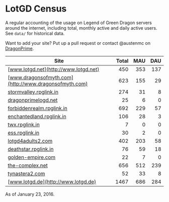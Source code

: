 # LotGD Census
A regular accounting of the usage on Legend of Green Dragon servers around the internet, including total, monthly active and daily active users. See `data/` for historical data.

Want to add your site? Put up a pull request or contact @austenmc on [DragonPrime](http://dragonprime.net).


Site | Total | MAU | DAU
--- | ---:| ---:| ---:
[www.lotgd.net](http://www.lotgd.net)|450|353|137
[www.dragonsofmyth.com](http://www.dragonsofmyth.com)|623|155|29
[stormvalley.rpglink.in](http://stormvalley.rpglink.in)|274|31|8
[dragonprimelogd.net](http://dragonprimelogd.net)|25|6|0
[forbiddenrealm.rpglink.in](http://forbiddenrealm.rpglink.in)|692|229|57
[enchantedland.rpglink.in](http://enchantedland.rpglink.in)|106|28|3
[twx.rpglink.in](http://twx.rpglink.in)|7|0|0
[ess.rpglink.in](http://ess.rpglink.in)|30|2|0
[lotgd4adults2.com](http://lotgd4adults2.com)|402|203|58
[deathstar.rpglink.in](http://deathstar.rpglink.in)|76|59|18
[golden-empire.com](http://golden-empire.com)|22|7|0
[the-complex.net](http://the-complex.net)|656|512|239
[tynastera2.com](http://tynastera2.com)|52|33|8
[www.lotgd.de](http://www.lotgd.de)|1467|686|284

As of January 23, 2016.

